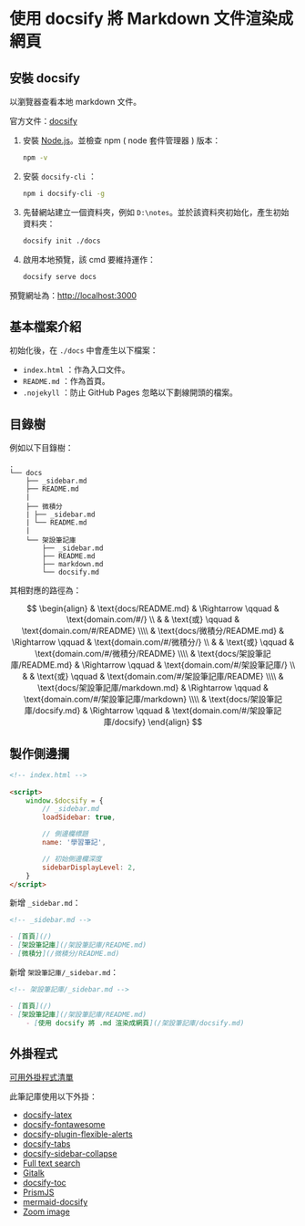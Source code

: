 # 使用 docsify 將 Markdown 文件渲染成網頁

## 安裝 docsify

以瀏覽器查看本地 markdown 文件。

官方文件：[docsify](https://docsify.js.org/#/?id=docsify)

1. 安裝 [Node.js](https://nodejs.org/zh-tw/download)。並檢查 npm ( node 套件管理器 ) 版本：

    ```bash
    npm -v
    ```

2. 安裝 `docsify-cli` ：

    ```bash
    npm i docsify-cli -g
    ```

3. 先替網站建立一個資料夾，例如 `D:\notes`。並於該資料夾初始化，產生初始資料夾：

    ```bash
    docsify init ./docs
    ```

4. 啟用本地預覽，該 cmd 要維持運作：

    ```bash
    docsify serve docs
    ```

預覽網址為：[http://localhost:3000](http://localhost:3000)

## 基本檔案介紹

初始化後，在 `./docs` 中會產生以下檔案：

- `index.html` ：作為入口文件。
- `README.md` ：作為首頁。
- `.nojekyll` ：防止 GitHub Pages 忽略以下劃線開頭的檔案。

## 目錄樹

例如以下目錄樹：

```text
.
└── docs
    ├── _sidebar.md
    ├── README.md
    |
    ├── 微積分
    | ├── _sidebar.md
    | └── README.md
    |
    └── 架設筆記庫
        ├── _sidebar.md
        ├── README.md
        ├── markdown.md
        └── docsify.md
```

其相對應的路徑為：

$$
\begin{align}
    & \text{docs/README.md}
    & \Rightarrow \qquad
    & \text{domain.com/#/}
    \\
    &
    & \text{或} \qquad
    & \text{domain.com/#/README}
    \\\\
    & \text{docs/微積分/README.md}
    & \Rightarrow \qquad
    & \text{domain.com/#/微積分/}
    \\
    &
    & \text{或} \qquad
    & \text{domain.com/#/微積分/README}
    \\\\
    & \text{docs/架設筆記庫/README.md}
    & \Rightarrow \qquad
    & \text{domain.com/#/架設筆記庫/}
    \\
    &
    & \text{或} \qquad
    & \text{domain.com/#/架設筆記庫/README}
    \\\\
    & \text{docs/架設筆記庫/markdown.md}
    & \Rightarrow \qquad
    & \text{domain.com/#/架設筆記庫/markdown}
    \\\\
    & \text{docs/架設筆記庫/docsify.md}
    & \Rightarrow \qquad
    & \text{domain.com/#/架設筆記庫/docsify}
\end{align}
$$

## 製作側邊攔

```html
<!-- index.html -->
    
<script>
    window.$docsify = {
        // _sidebar.md
        loadSidebar: true,

        // 側邊欄標題
        name: '學習筆記',

        // 初始側邊欄深度
        sidebarDisplayLevel: 2,
    }
</script>
```

新增 `_sidebar.md`：

```markdown
<!-- _sidebar.md -->

- [首頁](/)
- [架設筆記庫](/架設筆記庫/README.md)
- [微積分](/微積分/README.md)
```

新增 `架設筆記庫/_sidebar.md`：

```markdown
<!-- 架設筆記庫/_sidebar.md -->

- [首頁](/)
- [架設筆記庫](/架設筆記庫/README.md)
    - [使用 docsify 將 .md 渲染成網頁](/架設筆記庫/docsify.md)
```

## 外掛程式

[可用外掛程式清單](https://docsify.js.org/#/awesome?id=plugins)

此筆記庫使用以下外掛：

- [docsify-latex](https://scruel.github.io/docsify-latex/)
- [docsify-fontawesome](https://github.com/erickjx/docsify-fontawesome)
- [docsify-plugin-flexible-alerts](https://github.com/fzankl/docsify-plugin-flexible-alerts)
- [docsify-tabs](https://jhildenbiddle.github.io/docsify-tabs/#/?id=docsify-tabs)
- [docsify-sidebar-collapse](https://github.com/iPeng6/docsify-sidebar-collapse)
- [Full text search](https://docsify.js.org/#/plugins?id=full-text-search)
- [Gitalk](https://github.com/gitalk/gitalk)
- [docsify-toc](https://github.com/mrpotatoes/docsify-toc)
- [PrismJS](https://prismjs.com/index.html)
- [mermaid-docsify](https://github.com/Leward/mermaid-docsify#readme)
- [Zoom image](https://docsify.js.org/#/plugins?id=zoom-image)
